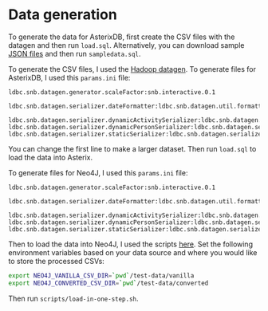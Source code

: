 # Data generation

To generate the data for AsterixDB, first create the CSV files with the datagen and then run `load.sql`. Alternatively, you can download sample [JSON files](https://drive.google.com/drive/folders/1YezuC611OD5BB_Ub1WMWbja3O8oOs0ov) and then run `sampledata.sql`. 

To generate the CSV files, I used the [Hadoop datagen](https://github.com/ldbc/ldbc_snb_datagen_hadoop). To generate files for AsterixDB, I used this `params.ini` file:

```
ldbc.snb.datagen.generator.scaleFactor:snb.interactive.0.1

ldbc.snb.datagen.serializer.dateFormatter:ldbc.snb.datagen.util.formatter.LongDateFormatter

ldbc.snb.datagen.serializer.dynamicActivitySerializer:ldbc.snb.datagen.serializer.snb.csv.dynamicserializer.activity.CsvCompositeMergeForeignDynamicActivitySerializer
ldbc.snb.datagen.serializer.dynamicPersonSerializer:ldbc.snb.datagen.serializer.snb.csv.dynamicserializer.person.CsvCompositeMergeForeignDynamicPersonSerializer
ldbc.snb.datagen.serializer.staticSerializer:ldbc.snb.datagen.serializer.snb.csv.staticserializer.CsvCompositeMergeForeignStaticSerializer
```
You can change the first line to make a larger dataset. Then run `load.sql` to load the data into Asterix.

To generate files for Neo4J, I used this `params.ini` file:

```
ldbc.snb.datagen.generator.scaleFactor:snb.interactive.0.1

ldbc.snb.datagen.serializer.dateFormatter:ldbc.snb.datagen.util.formatter.LongDateFormatter

ldbc.snb.datagen.serializer.dynamicActivitySerializer:ldbc.snb.datagen.serializer.snb.csv.dynamicserializer.activity.CsvCompositeDynamicActivitySerializer
ldbc.snb.datagen.serializer.dynamicPersonSerializer:ldbc.snb.datagen.serializer.snb.csv.dynamicserializer.person.CsvCompositeDynamicPersonSerializer
ldbc.snb.datagen.serializer.staticSerializer:ldbc.snb.datagen.serializer.snb.csv.staticserializer.CsvCompositeStaticSerializer
```

Then to load the data into Neo4J, I used the scripts [here](https://github.com/ldbc/ldbc_snb_bi/tree/main/cypher). Set the following environment variables based on your data source and where you would like to store the processed CSVs:

```bash
export NEO4J_VANILLA_CSV_DIR=`pwd`/test-data/vanilla
export NEO4J_CONVERTED_CSV_DIR=`pwd`/test-data/converted
```

Then run `scripts/load-in-one-step.sh`. 

